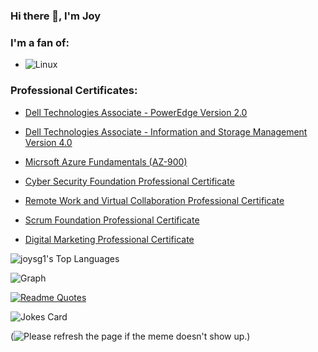 ### Hi there 👋, I'm Joy 
    
### I'm a fan of:
- ![Linux](https://img.shields.io/badge/-Linux-black?style=for-the-badge&logo=linux)


### Professional Certificates:

- [Dell Technologies Associate - PowerEdge Version 2.0](https://utpac-my.sharepoint.com/:b:/g/personal/joy_nelaton_utp_ac_pa/EXP65sZlLYRDs_JX3XeIo5ABkWzBFEoK9fTGAFbGn14fmQ?e=a9dHYS)
  
- [Dell Technologies Associate - Information and Storage Management Version 4.0](https://utpac-my.sharepoint.com/:b:/g/personal/joy_nelaton_utp_ac_pa/EXt9E2NjK0RPvXnYzBEF1GcB6mmVnJizM2aOLzJXQMNPXw?e=sHhBb9)
  
- [Micrsoft Azure Fundamentals (AZ-900)](https://utpac-my.sharepoint.com/:b:/g/personal/joy_nelaton_utp_ac_pa/Ec_oJQ9XIQZPlBi-wWxh4H8BO8AZuyJN4m-lgw_gky0PKQ?e=oRQGqY)
  
- [Cyber Security Foundation Professional Certificate](https://utpac-my.sharepoint.com/:b:/g/personal/joy_nelaton_utp_ac_pa/EUJuiek6QDRKrkd3jxZ3HxQBWpbvgAl4ZjBHP1RLoJJ9Jw?e=ZiL9gf)
  
- [Remote Work and Virtual Collaboration Professional Certificate](https://utpac-my.sharepoint.com/:b:/g/personal/joy_nelaton_utp_ac_pa/EfU_FkYFqz5LqwfYW-uwNDQB9ORDTTC1G7F7-D6moznNpQ?e=wCzXDz)
  
- [Scrum Foundation Professional Certificate](https://utpac-my.sharepoint.com/:b:/g/personal/joy_nelaton_utp_ac_pa/EcwHnGGMnTBHh9_iOiL_hssBfXpXHyUYSq1bgFd6DIuSVQ?e=J61Hj2)

- [Digital Marketing Professional Certificate](https://utpac-my.sharepoint.com/:b:/g/personal/joy_nelaton_utp_ac_pa/EQsvfS4L66dJlWXHgxOJqOQBxMVIBUJzDmXO9r2K-IPfeA?e=XUzobe)


![joysg1's Top Languages](https://github-readme-stats.vercel.app/api/top-langs/?username=joysg1&theme=vue-dark&show_icons=true&hide_border=true&layout=compact)

![Graph](https://github-readme-activity-graph.vercel.app/graph?username=joysg1&bg_color=000000&color=00FF00)

[![Readme Quotes](https://quotes-github-readme.vercel.app/api?type=horizontal&theme=dark)](https://github.com/piyushsuthar/github-readme-quotes)

![Jokes Card](https://readme-jokes.vercel.app/api)

(<img src='URL' title="Meme" alt="Please refresh the page if the meme doesn't show up.">)
